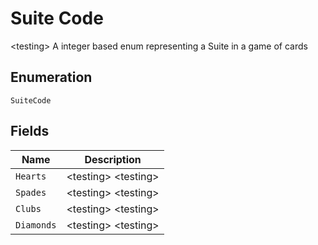 
# Suite Code

&lt;testing&gt; A integer based enum representing a Suite in a game of cards

## Enumeration

`SuiteCode`

## Fields

| Name | Description |
|  --- | --- |
| `Hearts` | &lt;testing&gt; &lt;testing&gt; |
| `Spades` | &lt;testing&gt; &lt;testing&gt; |
| `Clubs` | &lt;testing&gt; &lt;testing&gt; |
| `Diamonds` | &lt;testing&gt; &lt;testing&gt; |

